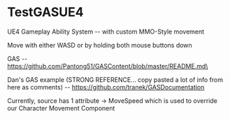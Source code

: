 # TestGASUE4
 UE4 Gameplay Ability System -- with custom MMO-Style movement
 
 Move with either WASD or by holding both mouse buttons down
 
 GAS -- https://github.com/Pantong51/GASContent/blob/master/README.md\
 
 Dan's GAS example (STRONG REFERENCE... copy pasted a lot of info from here as comments) -- https://github.com/tranek/GASDocumentation
 
 Currently, source has 1 attribute -> MoveSpeed which is used to override our Character Movement Component
